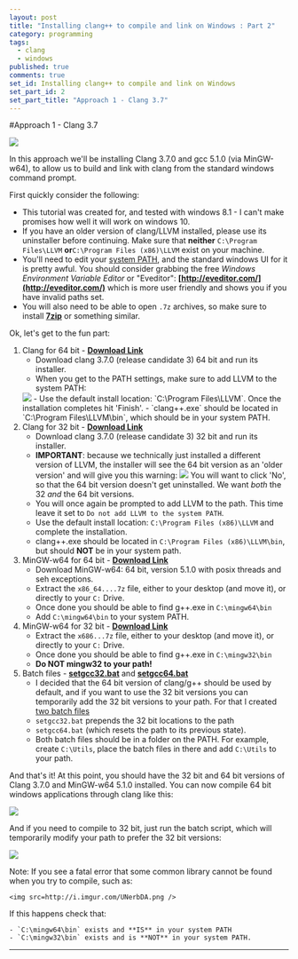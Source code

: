 ```yaml
---
layout: post
title: "Installing clang++ to compile and link on Windows : Part 2"
category: programming
tags: 
  - clang
  - windows
published: true
comments: true
set_id: Installing clang++ to compile and link on Windows
set_part_id: 2
set_part_title: "Approach 1 - Clang 3.7"
---
```




#Approach 1 - Clang 3.7

<img src=http://i.imgur.com/UXbYbAO.png />

In this approach we'll be installing Clang 3.7.0 and gcc 5.1.0 (via MinGW-w64), to allow us to build and link with clang from the standard windows command prompt.

<!-- more -->

First quickly consider the following:

- This tutorial was created for, and tested with windows 8.1 - I can't make promises how well it will work on windows 10.
- If you have an older version of clang/LLVM installed, please use its uninstaller before continuing. Make sure that **neither** `C:\Program Files\LLVM` **or**`C:\Program Files (x86)\LLVM` exist on your machine.
- You'll need to edit your [system PATH](http://www.computerhope.com/issues/ch000549.htm), and the standard windows UI for it is pretty awful. You should consider grabbing the free *Windows Environment Variable Editor* or "Eveditor": **[http://eveditor.com/](http://eveditor.com/)** which is more user friendly and shows you if you have invalid paths set.
- You will also need to be able to open `.7z` archives, so make sure to install **[7zip](http://www.7-zip.org/)** or something similar.


Ok, let's get to the fun part:

1. Clang for 64 bit - **[Download Link](http://llvm.org/pre-releases/3.7.0/rc3/LLVM-3.7.0-rc3-win64.exe)**
    - Download clang 3.7.0 (release candidate 3) 64 bit and run its installer.
    - When you get to the PATH settings, make sure to add LLVM to the system PATH:
    <img src=http://i.imgur.com/AIjaxKk.png />
    - Use the default install location: `C:\Program Files\LLVM`. Once the installation completes hit 'Finish'.
    - `clang++.exe` should be located in `C:\Program Files\LLVM\bin`, which should be in your system PATH.
2. Clang for 32 bit - **[Download Link](http://llvm.org/pre-releases/3.7.0/rc3/LLVM-3.7.0-rc3-win32.exe)**
    - Download clang 3.7.0 (release candidate 3) 32 bit and run its installer.
    - **IMPORTANT**: because we technically just installed a different version of LLVM, the installer will see the 64 bit version as an 'older version' and will give you this warning:
        <img src="http://i.imgur.com/TcfUY3b.png" />
        You will want to click 'No', so that the 64 bit version doesn't get uninstalled. We want *both* the 32 *and* the 64 bit versions.
    - You will once again be prompted to add LLVM to the path. This time leave it set to `Do not add LLVM to the system PATH`.
    - Use the default install location: `C:\Program Files (x86)\LLVM` and complete the installation.
    - clang++.exe should be located in `C:\Program Files (x86)\LLVM\bin`, but should **NOT** be in your system path.
3. MinGW-w64 for 64 bit - **[Download Link](http://sourceforge.net/projects/mingw-w64/files/Toolchains%20targetting%20Win64/Personal%20Builds/mingw-builds/5.1.0/threads-posix/seh/x86_64-5.1.0-release-posix-seh-rt_v4-rev0.7z/download)**
    - Download MinGW-w64: 64 bit, version 5.1.0 with posix threads and seh exceptions.
    - Extract the `x86_64....7z` file, either to your desktop (and move it), or directly to your `C:` Drive.
    - Once done you should be able to find g++.exe in `C:\mingw64\bin`
    - Add `C:\mingw64\bin` to your system PATH.
4. MinGW-w64 for 32 bit - **[Download Link](http://sourceforge.net/projects/mingw-w64/files/Toolchains%20targetting%20Win32/Personal%20Builds/mingw-builds/5.1.0/threads-posix/dwarf/i686-5.1.0-release-posix-dwarf-rt_v4-rev0.7z/download)**
    - Extract the `x686...7z` file, either to your desktop (and move it), or directly to your `C:` Drive.
    - Once done you should be able to find g++.exe in `C:\mingw32\bin`
    - **Do NOT mingw32 to your path!**
5. Batch files - **[setgcc32.bat](https://gist.github.com/JohannesMP/1e7ed200367460255971/raw/61be418a184e6c0ab0ef36d07c5552d38a5670cf/setgcc32.bat)** and **[setgcc64.bat](https://gist.github.com/JohannesMP/1e7ed200367460255971/raw/61be418a184e6c0ab0ef36d07c5552d38a5670cf/setgcc64.bat)**
    - I decided that the 64 bit version of clang/g++ should be used by default, and if you want to use the 32 bit versions you can temporarily add the 32 bit versions to your path. For that I created [two batch files](https://gist.github.com/JohannesMP/1e7ed200367460255971)
    - `setgcc32.bat` prepends the 32 bit locations to the path
    - `setgcc64.bat` (which resets the path to its previous state).
    - Both batch files should be in a folder on the PATH. For example, create `C:\Utils`, place the batch files in there and add `C:\Utils` to your path.
    
And that's it! At this point, you should have the 32 bit and 64 bit versions of Clang 3.7.0 and MinGW-w64 5.1.0 installed. You can now compile 64 bit windows applications through clang like this:
  
  <img src="http://i.imgur.com/ZbQGQgT.png" />

And if you need to compile to 32 bit, just run the batch script, which will temporarily modify your path to prefer the 32 bit versions:

  <img src="http://i.imgur.com/hh0dRO2.png" />
  

Note: If you see a fatal error that some common library cannot be found when you try to compile, such as:

    <img src=http://i.imgur.com/UNerbDA.png />
    
If this happens check that:

    - `C:\mingw64\bin` exists and **IS** in your system PATH
    - `C:\mingw32\bin` exists and is **NOT** in your system PATH.









----
